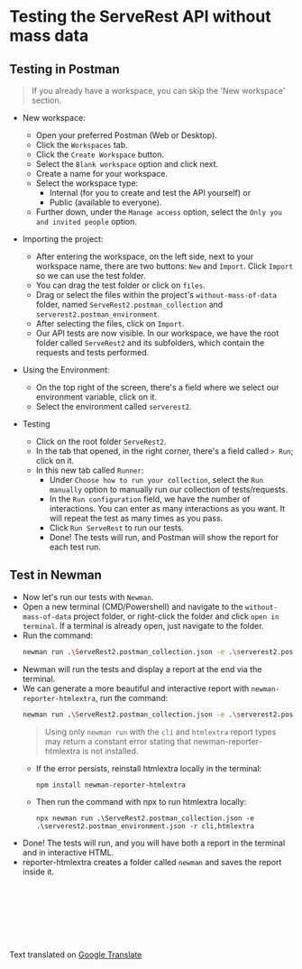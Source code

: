 # Testing the ServeRest API without mass data

## Testing in Postman
> If you already have a workspace, you can skip the 'New workspace' section.

- New workspace:
    - Open your preferred Postman (Web or Desktop).
    - Click the `Workspaces` tab.
    - Click the `Create Workspace` button.
    - Select the `Blank workspace` option and click next.
    - Create a name for your workspace.
    - Select the workspace type:
        - Internal (for you to create and test the API yourself) or 
        - Public (available to everyone).
    - Further down, under the `Manage access` option, select the `Only you and invited people` option.

- Importing the project:
    - After entering the workspace, on the left side, next to your workspace name, there are two buttons: `New` and `Import`. Click `Import` so we can use the test folder.
    - You can drag the test folder or click on `files`.
    - Drag or select the files within the project's `without-mass-of-data` folder, named `ServeRest2.postman_collection` and `serverest2.postman_environment`.
    - After selecting the files, click on `Import`.
    - Our API tests are now visible. In our workspace, we have the root folder called `ServeRest2` and its subfolders, which contain the requests and tests performed.

- Using the Environment:
    - On the top right of the screen, there's a field where we select our environment variable, click on it.
    - Select the environment called `serverest2`.

- Testing
    - Click on the root folder `ServeRest2`.
    - In the tab that opened, in the right corner, there's a field called `> Run`; click on it.
    - In this new tab called `Runner`:
        - Under `Choose how to run your collection`, select the `Run manually` option to manually run our collection of tests/requests.
        - In the `Run configuration` field, we have the number of interactions. You can enter as many interactions as you want. It will repeat the test as many times as you pass.
        - Click `Run ServeRest` to run our tests.
        - Done! The tests will run, and Postman will show the report for each test run.

## Test in Newman
- Now let's run our tests with `Newman`.
- Open a new terminal (CMD/Powershell) and navigate to the `without-mass-of-data` project folder, or right-click the folder and click `open in terminal`. If a terminal is already open, just navigate to the folder.
- Run the command:
    ```bash
    newman run .\ServeRest2.postman_collection.json -e .\serverest2.postman_environment.json -r cli
    ```
- Newman will run the tests and display a report at the end via the terminal.
- We can generate a more beautiful and interactive report with `newman-reporter-htmlextra`, run the command:
    ```bash
    newman run .\ServeRest2.postman_collection.json -e .\serverest2.postman_environment.json -r cli,htmlextra
    ```
    > Using only `newman run` with the `cli` and `htmlextra` report types may return a constant error stating that newman-reporter-htmlextra is not installed.
    - If the error persists, reinstall htmlextra locally in the terminal:
        ```
        npm install newman-reporter-htmlextra
        ```
    - Then run the command with npx to run htmlextra locally:
        ```
        npx newman run .\ServeRest2.postman_collection.json -e .\serverest2.postman_environment.json -r cli,htmlextra
        ```
- Done! The tests will run, and you will have both a report in the terminal and in interactive HTML.
- reporter-htmlextra creates a folder called `newman` and saves the report inside it.


<br>
<br>
<br>
<br>
<br>
<br>

Text translated on [Google Translate](https://translate.google.com/)